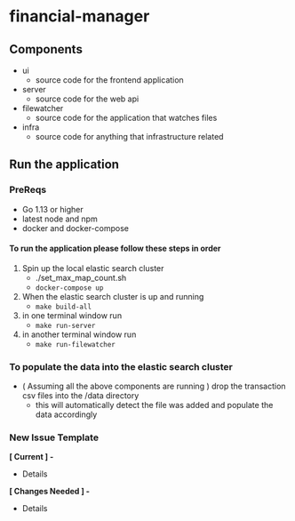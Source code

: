 
# financial-manager 

## Components 

- ui 
    - source code for the frontend application  
- server 
    - source code for the web api  
- filewatcher 
    - source code for the application that watches files 
- infra 
    - source code for anything that infrastructure related 


## Run the application 

### PreReqs 
- Go 1.13 or higher 
- latest node and npm 
- docker and docker-compose 


#### To run the application please follow these steps in order 
1. Spin up the local elastic search cluster 
    - ./set_max_map_count.sh 
    - `docker-compose up` 
2. When the elastic search cluster is up and running 
    - `make build-all`
3. in one terminal window run
    - `make run-server`
4. in another terminal window run 
    - `make run-filewatcher` 


### To populate the data into the elastic search cluster 
- ( Assuming all the above components are running ) drop the transaction csv files into the /data directory 
    - this will automatically detect the file was added and populate the data accordingly


### New Issue Template 
**[ Current ] -** 

- Details 

**[ Changes Needed ] -** 

- Details 